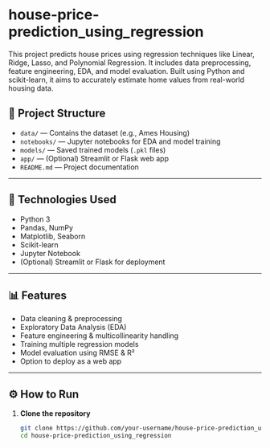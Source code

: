 # house-price-prediction_using_regression
This project predicts house prices using regression techniques like Linear, Ridge, Lasso, and Polynomial Regression. It includes data preprocessing, feature engineering, EDA, and model evaluation. Built using Python and scikit-learn, it aims to accurately estimate home values from real-world housing data.


## 📂 Project Structure

- `data/` — Contains the dataset (e.g., Ames Housing)
- `notebooks/` — Jupyter notebooks for EDA and model training
- `models/` — Saved trained models (`.pkl` files)
- `app/` — (Optional) Streamlit or Flask web app
- `README.md` — Project documentation

---

## 🚀 Technologies Used

- Python 3
- Pandas, NumPy
- Matplotlib, Seaborn
- Scikit-learn
- Jupyter Notebook
- (Optional) Streamlit or Flask for deployment

---

## 📊 Features

- Data cleaning & preprocessing
- Exploratory Data Analysis (EDA)
- Feature engineering & multicollinearity handling
- Training multiple regression models
- Model evaluation using RMSE & R²
- Option to deploy as a web app

---

## ⚙️ How to Run

1. **Clone the repository**
   ```bash
   git clone https://github.com/your-username/house-price-prediction_using_regression.git
   cd house-price-prediction_using_regression


